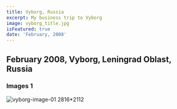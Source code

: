 ```yaml
---
title: Vyborg, Russia
excerpt: My business trip to Vyborg
image: vyborg_title.jpg
isFeatured: true
date: 'February, 2008'
---
```


## February 2008, Vyborg, Leningrad Oblast, Russia

### Images 1

![vyborg-image-01 2816*2112](image_01.jpg)
